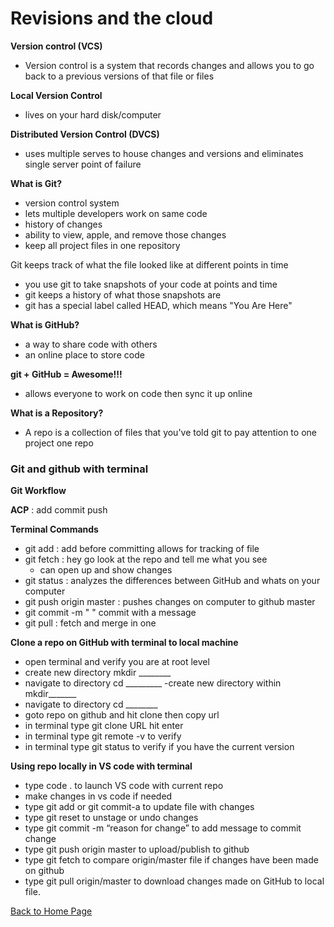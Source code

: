 # Revisions and the cloud

**Version control (VCS)**

- Version control is a system that records changes and allows you to go back to a previous versions of that file or files

**Local Version Control**
 - lives on your hard disk/computer
 
 **Distributed Version Control (DVCS)**
 - uses multiple serves to house changes and versions and eliminates single server point of failure

**What is Git?**
* version control system
* lets multiple developers work on same code
* history of changes
* ability to view, apple, and remove those changes
* keep all project files in one repository

Git keeps track of what the file looked like at different points in time

- you use git to take snapshots of your code at points and time
- git keeps a history of what those snapshots are
- git has a special label called HEAD, which means "You Are Here"

**What is GitHub?**
- a way to share code with others
- an online place to store code

**git + GitHub = Awesome!!!**
- allows everyone to work on code then sync it up online

**What is a Repository?**

- A repo is a collection of files that you've told git to pay attention to
one project one repo

### Git and github with terminal
 
 **Git  Workflow**
 
 **ACP** : add commit push
 
 **Terminal Commands**
- git add <filename> : add before committing allows for tracking of file
- git fetch : hey go look at the repo and tell me what you see 
  - can open up and show changes
- git status : analyzes the differences between GitHub and whats on your computer
- git push origin master : pushes changes on computer to github master
- git commit -m " " commit with a message
- git pull : fetch and merge in one
 
 **Clone a repo on GitHub with terminal to local machine**
 
- open terminal and verify you are at root level
- create new directory mkdir ________
- navigate to directory cd _________
-create new directory within mkdir_______
- navigate to directory cd ________
- goto repo on github and hit clone then copy url
- in terminal type git clone URL hit enter
- in terminal type git remote -v to verify
- in terminal type git status to verify if you have the current version

**Using repo locally in VS code with terminal**

- type code . to launch VS code with current repo
- make changes in vs code if needed
- type git add or git commit-a to update file with changes
- type git reset to unstage or undo changes
- type git commit -m “reason for change” to add message to commit change
- type git push origin master to upload/publish to github
- type git fetch to compare origin/master file if changes have been made on github
- type git pull origin/master to download changes made on GitHub to local file.
 
 [Back to Home Page](https://ashcaz.github.io/learning-journal/)
